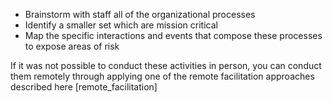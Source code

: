
* Brainstorm with staff all of the organizational processes
* Identify a smaller set which are mission critical
* Map the specific interactions and events that compose these processes to expose areas of risk


If it was not possible to conduct these activities in person, you can conduct them remotely through applying one of the remote facilitation approaches described here [remote_facilitation]
